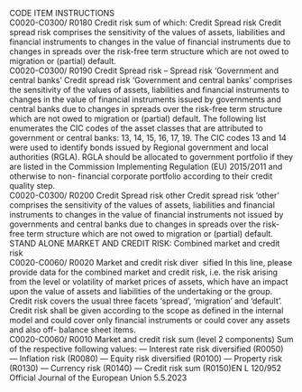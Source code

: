  
CODE  ITEM  INSTRUCTIONS  
C0020-C0300/ 
R0180  Credit risk sum of which: 
Credit Spread risk  Credit spread risk comprises the sensitivity of the values of assets, liabilities and 
financial instruments to changes in the value of financial instruments due to 
changes in spreads over the risk-free term structure which are not owed to 
migration or (partial) default.  
C0020-C0300/ 
R0190  Credit Spread risk – Spread 
risk ‘Government and central 
banks’  Credit spread risk ‘Government and central banks’ comprises the sensitivity of the 
values of assets, liabilities and financial instruments to changes in the value of 
financial instruments issued by governments and central banks due to changes in 
spreads over the risk-free term structure which are not owed to migration or 
(partial) default. 
The following list enumerates the CIC codes of the asset classes that are attributed 
to government or central banks: 13, 14, 15, 16, 17, 19. The CIC codes 13 and 14 
were used to identify bonds issued by Regional government and local authorities 
(RGLA). RGLA should be allocated to government portfolio if they are listed in 
the Commission Implementing Regulation (EU) 2015/2011 and otherwise to non- 
financial corporate portfolio according to their credit quality step.  
C0020-C0300/ 
R0200  Credit Spread risk other  Credit spread risk ‘other’ comprises the sensitivity of the values of assets, liabilities 
and financial instruments to changes in the value of financial instruments not 
issued by governments and central banks due to changes in spreads over the risk- 
free term structure which are not owed to migration or (partial) default.  
STAND ALONE MARKET AND CREDIT RISK: Combined market and credit risk  
C0020-C0060/ 
R0020  Market and credit risk diver ­
sified  In this line, please provide data for the combined market and credit risk, i.e. the 
risk arising from the level or volatility of market prices of assets, which have an 
impact upon the value of assets and liabilities of the undertaking or the group. 
Credit risk covers the usual three facets ‘spread’, ‘migration’ and ‘default’. 
Credit risk shall be given according to the scope as defined in the internal model 
and could cover only financial instruments or could cover any assets and also off- 
balance sheet items.  
C0020-C0060/ 
R0010  Market and credit risk sum 
(level 2 components)  Sum of the respective following values: 
— Interest rate risk diversified (R0050) 
— Inflation risk (R0080) 
— Equity risk diversified (R0100) 
— Property risk (R0130) 
— Currency risk (R0140) 
— Credit risk sum (R0150)EN  L 120/952 Official Journal of the European Union 5.5.2023